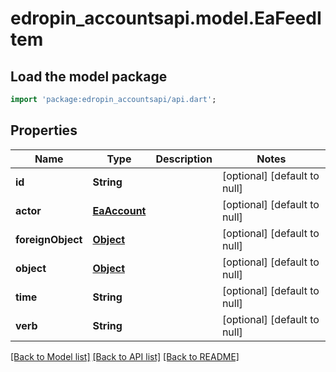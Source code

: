 # edropin_accountsapi.model.EaFeedItem

## Load the model package
```dart
import 'package:edropin_accountsapi/api.dart';
```

## Properties
Name | Type | Description | Notes
------------ | ------------- | ------------- | -------------
**id** | **String** |  | [optional] [default to null]
**actor** | [**EaAccount**](EaAccount.md) |  | [optional] [default to null]
**foreignObject** | [**Object**](.md) |  | [optional] [default to null]
**object** | [**Object**](.md) |  | [optional] [default to null]
**time** | **String** |  | [optional] [default to null]
**verb** | **String** |  | [optional] [default to null]

[[Back to Model list]](../README.md#documentation-for-models) [[Back to API list]](../README.md#documentation-for-api-endpoints) [[Back to README]](../README.md)


